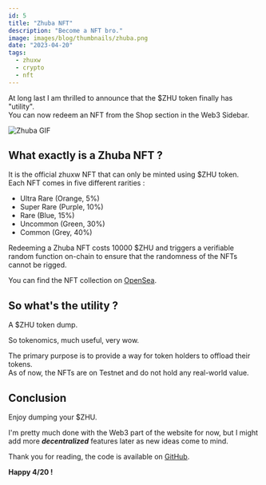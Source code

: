 ```yaml
---
id: 5
title: "Zhuba NFT"
description: "Become a NFT bro."
image: images/blog/thumbnails/zhuba.png
date: "2023-04-20"
tags:
  - zhuxw
  - crypto
  - nft
---
```


At long last I am thrilled to announce that the $ZHU token finally has
"utility". \
You can now redeem an NFT from the Shop section in the Web3 Sidebar.

![Zhuba GIF](/images/zhuba.gif)

## What exactly is a Zhuba NFT ?

It is the official zhuxw NFT that can only be minted using $ZHU token. \
Each NFT comes in five different rarities :

- Ultra Rare (Orange, 5%)
- Super Rare (Purple, 10%)
- Rare (Blue, 15%)
- Uncommon (Green, 30%)
- Common (Grey, 40%)

Redeeming a Zhuba NFT costs 10000 $ZHU and triggers a verifiable random function
on-chain to ensure that the randomness of the NFTs cannot be rigged.

You can find the NFT collection on
[OpenSea](https://mumbai.polygonscan.com/address/0xf9C8D1a5b0a96f7Ba416273a061a9a70968f873d).

## So what's the utility ?

A $ZHU token dump.

So tokenomics, much useful, very wow.

The primary purpose is to provide a way for token holders to offload their
tokens. \
As of now, the NFTs are on Testnet and do not hold any real-world value.

## Conclusion

Enjoy dumping your $ZHU.

I'm pretty much done with the Web3 part of the website for now, but I might add
more **_decentralized_** features later as new ideas come to mind.

Thank you for reading, the code is available on
[GitHub](https://github.com/Xian-Wei/zhuxw-core).

**Happy 4/20 !**
